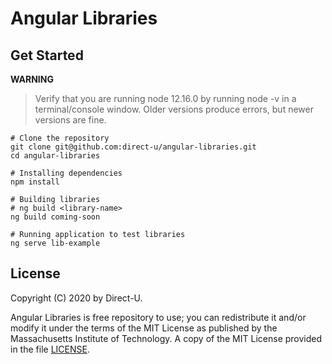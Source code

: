# Angular Libraries

## Get Started
**WARNING**
> Verify that you are running node 12.16.0 by running node -v in a terminal/console window. 
> Older versions produce errors, but newer versions are fine.
```
# Clone the repository
git clone git@github.com:direct-u/angular-libraries.git
cd angular-libraries

# Installing dependencies
npm install

# Building libraries
# ng build <library-name>
ng build coming-soon

# Running application to test libraries
ng serve lib-example
```

## License
Copyright (C) 2020 by Direct-U.

Angular Libraries is free repository to use; you can redistribute it and/or modify it under the
terms of the MIT License as published by the Massachusetts Institute of Technology. A copy of the
MIT License provided in the file [LICENSE](LICENSE).
